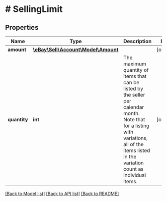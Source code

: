 # # SellingLimit

## Properties

Name | Type | Description | Notes
------------ | ------------- | ------------- | -------------
**amount** | [**\eBay\Sell\Account\Model\Amount**](Amount.md) |  | [optional]
**quantity** | **int** | The maximum quantity of items that can be listed by the seller per calendar month. Note that for a listing with variations, all of the items listed in the variation count as individual items. | [optional]

[[Back to Model list]](../../README.md#models) [[Back to API list]](../../README.md#endpoints) [[Back to README]](../../README.md)
